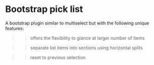Bootstrap pick list
===================

A bootstrap plugin similar to multiselect but with the following unique features:

>> offers the flexibility to glance at larger number of items

>> separate list items into sections using horizontal splits

>> reset to previous selection
